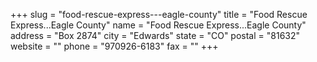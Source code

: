 +++
slug = "food-rescue-express---eagle-county"
title = "Food Rescue Express...Eagle County"
name = "Food Rescue Express...Eagle County"
address = "Box 2874"
city = "Edwards"
state = "CO"
postal = "81632"
website = ""
phone = "970926-6183"
fax = ""
+++

